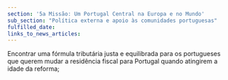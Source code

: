```yaml
---
section: '5a Missão: Um Portugal Central na Europa e no Mundo'
sub_section: "Política externa e apoio às comunidades portuguesas"
fulfilled_date:
links_to_news_articles:
---
```


Encontrar uma fórmula tributária justa e equilibrada para os portugueses que querem mudar a residência fiscal para Portugal quando atingirem a idade da reforma;